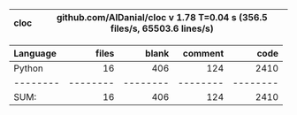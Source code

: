 cloc|github.com/AlDanial/cloc v 1.78  T=0.04 s (356.5 files/s, 65503.6 lines/s)
--- | ---

Language|files|blank|comment|code
:-------|-------:|-------:|-------:|-------:
Python|16|406|124|2410
--------|--------|--------|--------|--------
SUM:|16|406|124|2410
